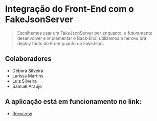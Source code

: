 # Integração do Front-End com o FakeJsonServer
> Escolhemos usar um FakeJsonServer por enquanto, e futuramente desenvolver e implementar o Back-End,
> utilizamos o heroku pra deploy tanto do Front quanto do FakeJson.

## Colaboradores
* Débora Silveira
* Larissa Martins
* Luiz Silveira
* Samuel Araújo

## A aplicação está em funcionamento no link:
* [Recycrew]

[Recycrew]: <https://recycrew-git-feature-front-consume-heroku-api-recycrew.vercel.app/>
